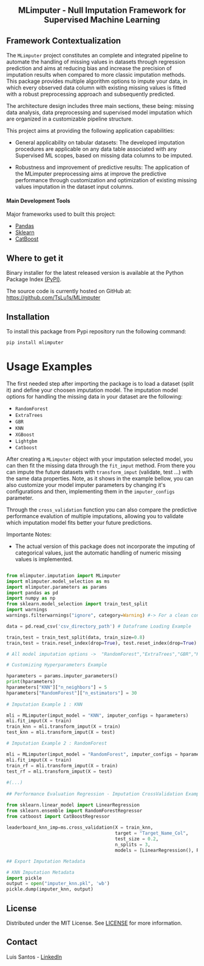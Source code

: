 <br>
<p align="center">
  <h2 align="center"> MLimputer - Null Imputation Framework for Supervised Machine Learning
  <br>
  
## Framework Contextualization <a name = "ta"></a>

The `MLimputer` project constitutes an complete and integrated pipeline to automate the handling of missing values in datasets through regression prediction and aims at reducing bias and increase the precision of imputation results when compared to more classic imputation methods.
This package provides multiple algorithm options to impute your data, in which every observed data column with existing missing values is fitted with a robust preprocessing approach and subsequently predicted.

The architecture design includes three main sections, these being: missing data analysis, data preprocessing and supervised model imputation which are organized in a customizable pipeline structure.

This project aims at providing the following application capabilities:

* General applicability on tabular datasets: The developed imputation procedures are applicable on any data table associated with any Supervised ML scopes, based on missing data columns to be imputed.
    
* Robustness and improvement of predictive results: The application of the MLimputer preprocessing aims at improve the predictive performance through customization and optimization of existing missing values imputation in the dataset input columns. 
   
#### Main Development Tools <a name = "pre1"></a>

Major frameworks used to built this project: 

* [Pandas](https://pandas.pydata.org/)
* [Sklearn](https://scikit-learn.org/stable/)
* [CatBoost](https://catboost.ai/)
    
## Where to get it <a name = "ta"></a>
    
Binary installer for the latest released version is available at the Python Package Index [(PyPI)](https://pypi.org/project/mlimputer/).   

The source code is currently hosted on GitHub at: https://github.com/TsLu1s/MLimputer

## Installation  

To install this package from Pypi repository run the following command:

```
pip install mlimputer
```

# Usage Examples
    
The first needed step after importing the package is to load a dataset (split it) and define your choosen imputation model.
The imputation model options for handling the missing data in your dataset are the following:
* `RandomForest`
* `ExtraTrees`
* `GBR`
* `KNN`
* `XGBoost`
* `Lightgbm`
* `Catboost`

After creating a `MLimputer` object with your imputation selected model, you can then fit the missing data through the `fit_imput` method. From there you can impute the future datasets with `transform_imput` (validate, test ...) with the same data properties. Note, as it shows in the example bellow, you can also customize your model imputer parameters by changing it's configurations and then, implementing them in the `imputer_configs` parameter.

Through the `cross_validation` function you can also compare the predictive performance evalution of multiple imputations, allowing you to validate which imputation model fits better your future predictions.

Importante Notes:

* The actual version of this package does not incorporate the imputing of categorical values, just the automatic handling of numeric missing values is implemented.

```py

from mlimputer.imputation import MLimputer
import mlimputer.model_selection as ms
import mlimputer.parameters as params
import pandas as pd
import numpy as np
from sklearn.model_selection import train_test_split
import warnings
warnings.filterwarnings("ignore", category=Warning) #-> For a clean console

data = pd.read_csv('csv_directory_path') # Dataframe Loading Example

train,test = train_test_split(data, train_size=0.8)
train,test = train.reset_index(drop=True), test.reset_index(drop=True) # <- Required

# All model imputation options ->  "RandomForest","ExtraTrees","GBR","KNN","XGBoost","Lightgbm","Catboost"

# Customizing Hyperparameters Example

hparameters = params.imputer_parameters()
print(hparameters)
hparameters["KNN"]["n_neighbors"] = 5
hparameters["RandomForest"]["n_estimators"] = 30
    
# Imputation Example 1 : KNN

mli = MLimputer(imput_model = "KNN", imputer_configs = hparameters)
mli.fit_imput(X = train)
train_knn = mli.transform_imput(X = train)
test_knn = mli.transform_imput(X = test)

# Imputation Example 2 : RandomForest

mli = MLimputer(imput_model = "RandomForest", imputer_configs = hparameters)
mli.fit_imput(X = train)
train_rf = mli.transform_imput(X = train)
test_rf = mli.transform_imput(X = test)
    
#(...)
    
## Performance Evaluation Regression - Imputation CrossValidation Example

from sklearn.linear_model import LinearRegression
from sklearn.ensemble import RandomForestRegressor
from catboost import CatBoostRegressor
        
leaderboard_knn_imp=ms.cross_validation(X = train_knn,
                                        target = "Target_Name_Col", 
                                        test_size = 0.2,
                                        n_splits = 3,
                                        models = [LinearRegression(), RandomForestRegressor(), CatBoostRegressor()])

## Export Imputation Metadata

# KNN Imputation Metadata
import pickle 
output = open("imputer_knn.pkl", 'wb')
pickle.dump(imputer_knn, output)

```  
    
## License

Distributed under the MIT License. See [LICENSE](https://github.com/TsLu1s/TSForecasting/blob/main/LICENSE) for more information.

## Contact 
 
Luis Santos - [LinkedIn](https://www.linkedin.com/in/lu%C3%ADsfssantos/)
